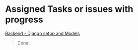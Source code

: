 # Assigned Tasks or issues with progress
[Backend - Django setup and Models](https://github.com/zuri-training/Team-100_AnimaLib/issues/32)
> Done!
